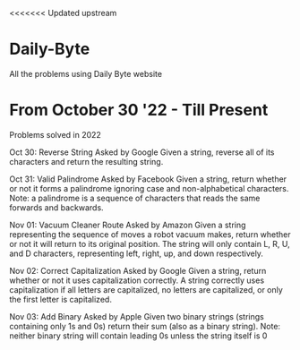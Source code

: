 <<<<<<< Updated upstream
# Daily-Byte
All the problems using Daily Byte website

From October 30 '22 - Till Present
=======

Problems solved in 2022

Oct 30: Reverse String
Asked by Google
Given a string, reverse all of its characters and return the resulting string.

Oct 31: Valid Palindrome
Asked by Facebook
Given a string, return whether or not it forms a palindrome ignoring case and non-alphabetical characters.
Note: a palindrome is a sequence of characters that reads the same forwards and backwards.

Nov 01: Vacuum Cleaner Route
Asked by Amazon
Given a string representing the sequence of moves a robot vacuum makes, return whether or not it will return to its original position. The string will only contain L, R, U, and D characters, representing left, right, up, and down respectively.

Nov 02: Correct Capitalization
Asked by Google
Given a string, return whether or not it uses capitalization correctly. A string correctly uses capitalization if all letters are capitalized, no letters are capitalized, or only the first letter is capitalized.

Nov 03: Add Binary
Asked by Apple
Given two binary strings (strings containing only 1s and 0s) return their sum (also as a binary string).
Note: neither binary string will contain leading 0s unless the string itself is 0
